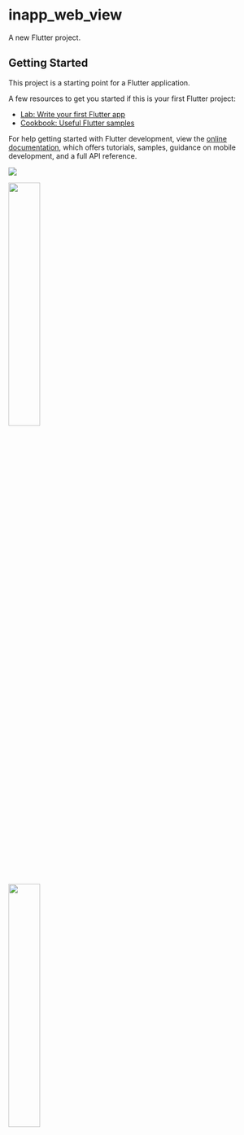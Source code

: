# inapp_web_view

A new Flutter project.

## Getting Started

This project is a starting point for a Flutter application.

A few resources to get you started if this is your first Flutter project:

- [Lab: Write your first Flutter app](https://docs.flutter.dev/get-started/codelab)
- [Cookbook: Useful Flutter samples](https://docs.flutter.dev/cookbook)

For help getting started with Flutter development, view the
[online documentation](https://docs.flutter.dev/), which offers tutorials,
samples, guidance on mobile development, and a full API reference.
<p>
<img src="https://user-images.githubusercontent.com/116251590/229419760-3d24825e-4bbc-4baa-b2e7-3776998ee61e.png",width=30% ,height=35%>
</p>

<p>
<img src="https://user-images.githubusercontent.com/116251590/229436297-21b12869-9116-4f09-bbb3-0aaa77b33ec1.png",width=30%, height=35%>

</p>

<p>
<img src="https://user-images.githubusercontent.com/116251590/229436490-9a50e600-d397-4f47-91a8-d2fe55de56ac.png",width=30%, height=35%>

</p>
